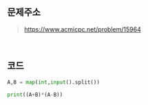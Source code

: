 ## 문제주소

> https://www.acmicpc.net/problem/15964

</br>

## 코드

```py
A,B = map(int,input().split())

print((A+B)*(A-B))
```
